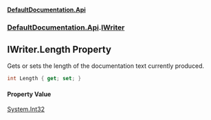 #### [DefaultDocumentation.Api](index.md 'index')
### [DefaultDocumentation.Api](index.md#DefaultDocumentation.Api 'DefaultDocumentation.Api').[IWriter](IWriter.md 'DefaultDocumentation.Api.IWriter')

## IWriter.Length Property

Gets or sets the length of the documentation text currently produced.

```csharp
int Length { get; set; }
```

#### Property Value
[System.Int32](https_//docs.microsoft.com/en-us/dotnet/api/System.Int32 'System.Int32')